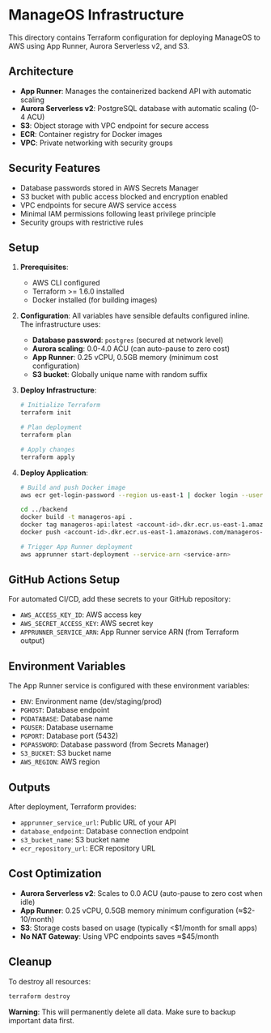 # ManageOS Infrastructure

This directory contains Terraform configuration for deploying ManageOS to AWS using App Runner, Aurora Serverless v2, and S3.

## Architecture

- **App Runner**: Manages the containerized backend API with automatic scaling
- **Aurora Serverless v2**: PostgreSQL database with automatic scaling (0-4 ACU)
- **S3**: Object storage with VPC endpoint for secure access
- **ECR**: Container registry for Docker images
- **VPC**: Private networking with security groups

## Security Features

- Database passwords stored in AWS Secrets Manager
- S3 bucket with public access blocked and encryption enabled
- VPC endpoints for secure AWS service access
- Minimal IAM permissions following least privilege principle
- Security groups with restrictive rules

## Setup

1. **Prerequisites**:
   - AWS CLI configured
   - Terraform >= 1.6.0 installed
   - Docker installed (for building images)

2. **Configuration**:
   All variables have sensible defaults configured inline. The infrastructure uses:
   - **Database password**: `postgres` (secured at network level)
   - **Aurora scaling**: 0.0-4.0 ACU (can auto-pause to zero cost)
   - **App Runner**: 0.25 vCPU, 0.5GB memory (minimum cost configuration)
   - **S3 bucket**: Globally unique name with random suffix

3. **Deploy Infrastructure**:
   ```bash
   # Initialize Terraform
   terraform init

   # Plan deployment
   terraform plan

   # Apply changes
   terraform apply
   ```

4. **Deploy Application**:
   ```bash
   # Build and push Docker image
   aws ecr get-login-password --region us-east-1 | docker login --username AWS --password-stdin <account-id>.dkr.ecr.us-east-1.amazonaws.com

   cd ../backend
   docker build -t manageros-api .
   docker tag manageros-api:latest <account-id>.dkr.ecr.us-east-1.amazonaws.com/manageros-api:latest
   docker push <account-id>.dkr.ecr.us-east-1.amazonaws.com/manageros-api:latest

   # Trigger App Runner deployment
   aws apprunner start-deployment --service-arn <service-arn>
   ```

## GitHub Actions Setup

For automated CI/CD, add these secrets to your GitHub repository:

- `AWS_ACCESS_KEY_ID`: AWS access key
- `AWS_SECRET_ACCESS_KEY`: AWS secret key
- `APPRUNNER_SERVICE_ARN`: App Runner service ARN (from Terraform output)

## Environment Variables

The App Runner service is configured with these environment variables:

- `ENV`: Environment name (dev/staging/prod)
- `PGHOST`: Database endpoint
- `PGDATABASE`: Database name
- `PGUSER`: Database username
- `PGPORT`: Database port (5432)
- `PGPASSWORD`: Database password (from Secrets Manager)
- `S3_BUCKET`: S3 bucket name
- `AWS_REGION`: AWS region

## Outputs

After deployment, Terraform provides:

- `apprunner_service_url`: Public URL of your API
- `database_endpoint`: Database connection endpoint
- `s3_bucket_name`: S3 bucket name
- `ecr_repository_url`: ECR repository URL

## Cost Optimization

- **Aurora Serverless v2**: Scales to 0.0 ACU (auto-pause to zero cost when idle)
- **App Runner**: 0.25 vCPU, 0.5GB memory minimum configuration (≈$2-10/month)
- **S3**: Storage costs based on usage (typically <$1/month for small apps)
- **No NAT Gateway**: Using VPC endpoints saves ≈$45/month

## Cleanup

To destroy all resources:

```bash
terraform destroy
```

**Warning**: This will permanently delete all data. Make sure to backup important data first.
